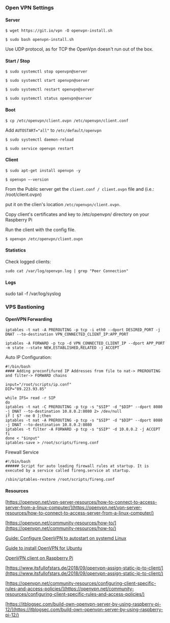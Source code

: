 ### Open VPN Settings

#### Server

``$ wget https://git.io/vpn -O openvpn-install.sh``

``$ sudo bash openvpn-install.sh``

Use UDP protocol, as for TCP the OpenVpn doesn't run out of the box.

#### Start / Stop

``$ sudo systemctl stop openvpn@server``

``$ sudo systemctl start openvpn@server``

``$ sudo systemctl restart openvpn@server``

``$ sudo systemctl status openvpn@server``

#### Boot

``$ cp /etc/openvpn/client.ovpn /etc/openvpn/client.conf``

Add ``AUTOSTART="all"`` to ``/etc/default/openvpn``

``$ sudo systemctl daemon-reload``

``$ sudo service openvpn restart``

#### Client

``$ sudo apt-get install openvpn -y``

``$ openvpn –-version``

From the Public server get the ``client.conf / client.ovpn`` file and (i.e.: /root/client.ovpn)

put it on the clien's location ``/etc/openvpn/client.ovpn``.

Copy client's certificates and key to /etc/openvpn/ directory on your Raspberry Pi

Run the client with the config file.

``$ openvpn /etc/openvpn/client.ovpn``

#### Statistics

Check logged clients:

``sudo cat /var/log/openvpn.log | grep "Peer Connection"``

#### Logs

sudo tail -f /var/log/syslog

### VPS Bastioning

#### OpenVPN Forwarding


``iptables -t nat -A PREROUTING -p tcp -i eth0 --dport DESIRED_PORT -j DNAT --to-destination VPN_CONNECTED_CLIENT_IP:APP_PORT``

``iptables -A FORWARD -p tcp -d VPN_CONNECTED_CLIENT_IP --dport APP_PORT -m state --state NEW,ESTABLISHED,RELATED -j ACCEPT``

Auto IP Configuration:
```
#!/bin/bash
#### Adding preconfifured IP Addresses from file to nat-> PREROUTING and filter-> FORWARD chains

input="/root/scripts/ip.conf"
DIP="89.223.93.85"

while IFS= read -r SIP
do
iptables -t nat -C PREROUTING -p tcp -s "$SIP" -d "$DIP" --dport 8080 -j DNAT --to-destination 10.8.0.2:8080 2> /dev/null
if [ $? -ne 0 ];then
iptables -t nat -A PREROUTING -p tcp -s "$SIP" -d "$DIP" --dport 8080 -j DNAT --to-destination 10.8.0.2:8080
iptables -t filter -A FORWARD -p tcp -s "$SIP" -d 10.8.0.2 -j ACCEPT
fi
done < "$input"
iptables-save > /root/scripts/fireng.conf
```

Firewall Service
```
#!/bin/bash
###### Script for auto loading firewall rules at startup. It is executed by a service called fireng.service at startup.

/sbin/iptables-restore /root/scripts/fireng.conf
```

#### Resources

[https://openvpn.net/vpn-server-resources/how-to-connect-to-access-server-from-a-linux-computer/](https://openvpn.net/vpn-server-resources/how-to-connect-to-access-server-from-a-linux-computer/)

[https://openvpn.net/community-resources/how-to/](https://openvpn.net/community-resources/how-to/)

[Guide: Configure OpenVPN to autostart on systemd Linux](https://www.smarthomebeginner.com/configure-openvpn-to-autostart-linux/)

[Guide to install OpenVPN for Ubuntu](https://www.ovpn.com/en/guides/ubuntu-gui)

[OpenVPN client on Raspberry Pi](http://kernelreloaded.com/openvpn-client-on-raspberry-pi/)

[https://www.itsfullofstars.de/2018/09/openvpn-assign-static-ip-to-client/](https://www.itsfullofstars.de/2018/09/openvpn-assign-static-ip-to-client/)

[https://openvpn.net/community-resources/configuring-client-specific-rules-and-access-policies/](https://openvpn.net/community-resources/configuring-client-specific-rules-and-access-policies/)

[https://itblogsec.com/build-own-openvpn-server-by-using-raspberry-pi-12/](https://itblogsec.com/build-own-openvpn-server-by-using-raspberry-pi-12/)
